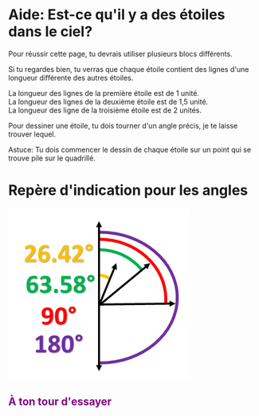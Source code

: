 # Aide: Est-ce qu'il y a des étoiles dans le ciel?

Pour réussir cette page, tu devrais utiliser plusieurs blocs différents.<br>

Si tu regardes bien, tu verras que chaque étoile contient des lignes d'une longueur différente des autres étoiles.<br>

La longueur des lignes de la première étoile est de 1 unité.<br>
La longueur des lignes de la deuxième étoile est de 1,5 unité.<br>
La longueur des ligne de la troisième étoile est de 2 unités.<br>

Pour dessiner une étoile, tu dois tourner d'un angle précis, je te laisse trouver lequel. <br>

Astuce: Tu dois commencer le dessin de chaque étoile sur un point qui se trouve pile sur le quadrillé. <br>

# Repère d'indication pour les angles
![Repère][repere]<br>

## <span style="color: #800080">À ton tour d'essayer</span>

[boucle]: img/architecture_boucle.png
[repere]: img/repere.png
